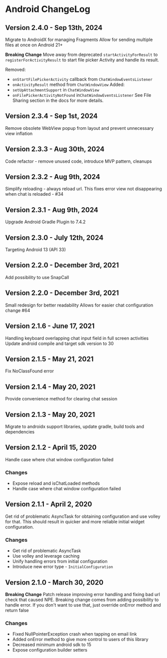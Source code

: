 # Android ChangeLog

## Version 2.4.0 - Sep 13th, 2024
Migrate to AndroidX for managing Fragments
Allow for sending multiple files at once on Android 21+

**Breaking Change**
Move away from deprecated `startActivityForResult` to `registerForActivityResult` to start file picker Activity and handle its result.

Removed:
* `onStartFilePickerActivity` callback from `ChatWindowEventsListener`
* `onActivityResult` method from `ChatWindowView`
Added:
* `setUpAttachmentSupport` in `ChatWindowView`
* `onFilePickerActivityNotFound` in`ChatWindowEventsListener`
See File Sharing section in the docs for more details.

## Version 2.3.4 - Sep 1st, 2024
Remove obsolete WebView popup from layout and prevent unnecessary view inflation

## Version 2.3.3 - Aug 30th, 2024
Code refactor - remove unused code, introduce MVP pattern, cleanups

## Version 2.3.2 - Aug 9th, 2024
Simplify reloading - always reload url.
This fixes error view not disappearing when chat is reloaded - #34

## Version 2.3.1 - Aug 9th, 2024
Upgrade Android Gradle Plugin to 7.4.2

## Version 2.3.0 - July 12th, 2024
Targeting Android 13 (API 33)

## Version 2.2.0 - December 3rd, 2021
Add possibility to use SnapCall

## Version 2.2.0 - December 3rd, 2021
Small redesign for better readability
Allows for easier chat configuration change #64

## Version 2.1.6 - June 17, 2021
Handling keyboard overlapping chat input field in full screen activities
Update android compile and target sdk version to 30

## Version 2.1.5 - May 21, 2021
Fix NoClassFound error

## Version 2.1.4 - May 20, 2021
Provide convenience method for clearing chat session

## Version 2.1.3 - May 20, 2021
Migrate to androidx support libraries, update gradle, build tools and dependencies

## Version 2.1.2 - April 15, 2020
Handle case where chat window configuration failed

### Changes
- Expose reload and isChatLoaded methods
- Handle case where chat window configuration failed

## Version 2.1.1 - April 2, 2020
Get rid of problematic AsyncTask for obtaining configuration and use volley for that.
This should result in quicker and more reliable initial widget configuration.

### Changes
- Get rid of problematic AsyncTask
- Use volley and leverage caching
- Unify handling errors from initial configuration
- Introduce new error type - `InitialConfiguration`

## Version 2.1.0 - March 30, 2020
**Breaking Change**
Patch release improving error handling and fixing bad url check that caused NPE.
Breaking change comes from adding possibility to handle error. If you don't want to use that,
just override onError method and return false

### Changes
- Fixed NullPointerException crash when tapping on email link
- Added onError method to give more control to users of this library
- Decreased minimum android sdk to 15
- Expose configuration builder setters
